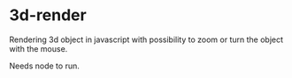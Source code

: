 # 3d-render

Rendering 3d object in javascript with possibility to zoom or turn the object with the mouse.

Needs node to run.